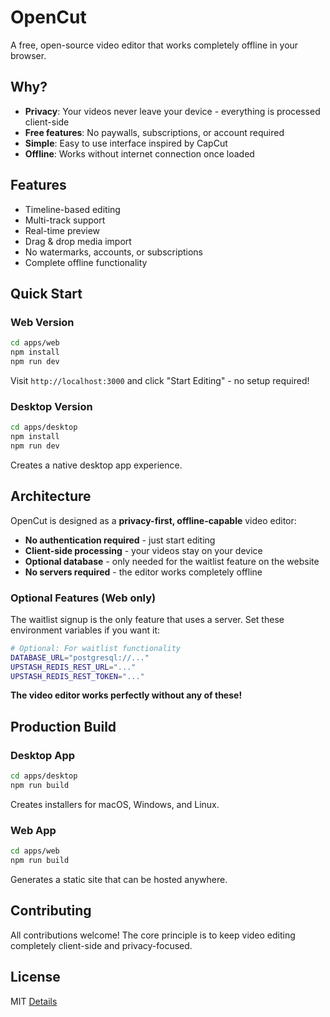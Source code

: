# OpenCut

A free, open-source video editor that works completely offline in your browser.

## Why?

- **Privacy**: Your videos never leave your device - everything is processed client-side
- **Free features**: No paywalls, subscriptions, or account required
- **Simple**: Easy to use interface inspired by CapCut
- **Offline**: Works without internet connection once loaded

## Features

- Timeline-based editing
- Multi-track support
- Real-time preview
- Drag & drop media import
- No watermarks, accounts, or subscriptions
- Complete offline functionality

## Quick Start

### Web Version
```bash
cd apps/web
npm install
npm run dev
```

Visit `http://localhost:3000` and click "Start Editing" - no setup required!

### Desktop Version
```bash
cd apps/desktop
npm install
npm run dev
```

Creates a native desktop app experience.

## Architecture

OpenCut is designed as a **privacy-first, offline-capable** video editor:

- **No authentication required** - just start editing
- **Client-side processing** - your videos stay on your device
- **Optional database** - only needed for the waitlist feature on the website
- **No servers required** - the editor works completely offline

### Optional Features (Web only)

The waitlist signup is the only feature that uses a server. Set these environment variables if you want it:

```bash
# Optional: For waitlist functionality
DATABASE_URL="postgresql://..."
UPSTASH_REDIS_REST_URL="..."
UPSTASH_REDIS_REST_TOKEN="..."
```

**The video editor works perfectly without any of these!**

## Production Build

### Desktop App
```bash
cd apps/desktop
npm run build
```

Creates installers for macOS, Windows, and Linux.

### Web App
```bash
cd apps/web
npm run build
```

Generates a static site that can be hosted anywhere.

## Contributing

All contributions welcome! The core principle is to keep video editing completely client-side and privacy-focused.

## License

MIT [Details](LICENSE)
